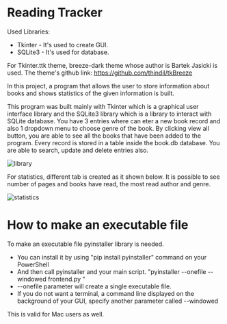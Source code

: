 # Reading Tracker 

Used Libraries: 
* Tkinter - It's used to create GUI.
* SQLite3 - It's used for database. 

For Tkinter.ttk theme, breeze-dark theme whose author is Bartek Jasicki is used. The theme's github link: https://github.com/thindil/tkBreeze

In this project, a program that allows the user to store information about books and shows statistics of the given information is built.

This program was built mainly with Tkinter which is a graphical user interface library and the SQLite3 library which is a library to interact with SQLite database. You have 3 entries where can eter a new book record and also 1 dropdown menu to choose genre of the book. By clicking view all button, you are able to see all the books that have been added to the program. Every record is stored in a table inside the book.db database. You are able to search, update and delete entries also. 

![library](https://user-images.githubusercontent.com/78566362/110482478-c2e60a80-80f9-11eb-85ea-c6f63f3a0f78.png)

For statistics, different tab is created as it shown below. It is possible to see number of pages and books have read, the most read author and genre. 

![statistics](https://user-images.githubusercontent.com/78566362/110482495-c5e0fb00-80f9-11eb-8ecb-0885fc8b9b50.png)

# How to make an executable file 

To make an executable file pyinstaller library is needed. 
* You can install it by using "pip install pyinstaller" command on your PowerShell
* And then call pyinstaller and your main script.  "pyinstaller --onefile --windowed frontend.py "
* --onefile parameter will create a single executable file. 
* If you do not want a terminal, a command line displayed on the background of your GUI, specify another parameter called --windowed

This is valid for Mac users as well. 
